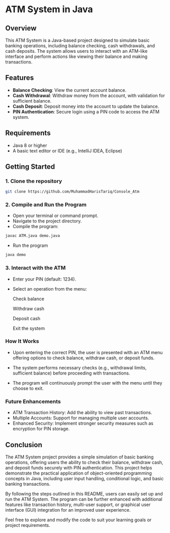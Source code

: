 # ATM System in Java

## Overview

This ATM System is a Java-based project designed to simulate basic banking operations, including balance checking, cash withdrawals, and cash deposits. The system allows users to interact with an ATM-like interface and perform actions like viewing their balance and making transactions.

## Features

- **Balance Checking**: View the current account balance.
- **Cash Withdrawal**: Withdraw money from the account, with validation for sufficient balance.
- **Cash Deposit**: Deposit money into the account to update the balance.
- **PIN Authentication**: Secure login using a PIN code to access the ATM system.

## Requirements

- Java 8 or higher
- A basic text editor or IDE (e.g., IntelliJ IDEA, Eclipse)

## Getting Started

### 1. Clone the repository

```bash
git clone https://github.com/MuhammadHarisTariq/Console_Atm
```
### 2. Compile and Run the Program
- Open your terminal or command prompt.
- Navigate to the project directory.
- Compile the program:
```bash
javac ATM.java demo.java
```
- Run the program
```bash
java demo
```
### 3. Interact with the ATM
- Enter your PIN (default: 1234).
- Select an operation from the menu:
 
  Check balance

  Withdraw cash

  Deposit cash
  
  Exit the system
### How It Works
- Upon entering the correct PIN, the user is presented with an ATM menu offering options to check balance, withdraw cash, or deposit funds.

- The system performs necessary checks (e.g., withdrawal limits, sufficient balance) before proceeding with transactions.

- The program will continuously prompt the user with the menu until they choose to exit.
### Future Enhancements
- ATM Transaction History: Add the ability to view past transactions.
- Multiple Accounts: Support for managing multiple user accounts.
- Enhanced Security: Implement stronger security measures such as encryption for PIN storage.
## Conclusion

The ATM System project provides a simple simulation of basic banking operations, offering users the ability to check their balance, withdraw cash, and deposit funds securely with PIN authentication. This project helps demonstrate the practical application of object-oriented programming concepts in Java, including user input handling, conditional logic, and basic banking transactions.

By following the steps outlined in this README, users can easily set up and run the ATM System. The program can be further enhanced with additional features like transaction history, multi-user support, or graphical user interface (GUI) integration for an improved user experience.

Feel free to explore and modify the code to suit your learning goals or project requirements.
